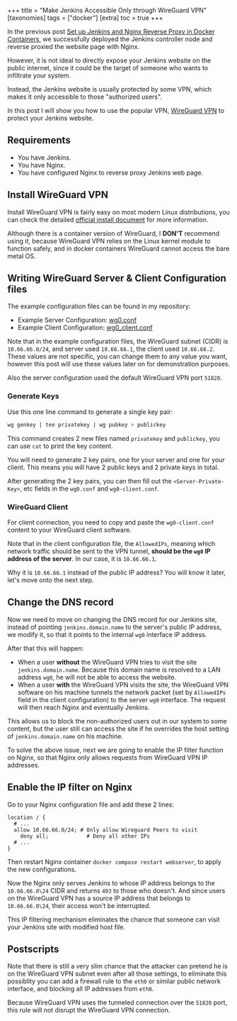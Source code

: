 +++
title = "Make Jenkins Accessible Only through WireGuard VPN"
[taxonomies]
  tags = ["docker"]
[extra]
  toc = true
+++

In the previous post [Set up Jenkins and Nginx Reverse Proxy in Docker Containers](/blog/nginx-jenkins-reverse-proxy), we successfully deployed the Jenkins controller node and reverse proxied the website page with Nginx.

However, it is not ideal to directly expose your Jenkins website on the public internet, since it could be the target of someone who wants to infiltrate your system.

Instead, the Jenkins website is usually protected by some VPN, which makes it only accessible to those "authorized users".

In this post I will show you how to use the popular VPN, [WireGuard VPN](https://www.wireguard.com/) to protect your Jenkins website.

## Requirements

* You have Jenkins.
* You have Nginx.
* You have configured Nginx to reverse proxy Jenkins web page.

## Install WireGuard VPN

Install WireGuard VPN is fairly easy on most modern Linux distributions, you can check the detailed [official install document](https://www.wireguard.com/install/) for more information.

Although there is a container version of WireGuard, I **DON'T** recommend using it, because WireGuard VPN relies on the Linux kernel module to function safely, and in docker containers WireGuard cannot access the bare metal OS.

## Writing WireGuard Server & Client Configuration files

The example configuration files can be found in my repository: 

* Example Server Configuration: [wg0.conf](https://github.com/xiahualiu/docker-nginx-jenkins-zola/blob/main/wireguard/wg0.conf)
* Example Client Configuration: [wg0_client.conf](https://github.com/xiahualiu/docker-nginx-jenkins-zola/blob/main/wireguard/wg0_client.conf)

Note that in the example configuration files, the WireGuard subnet (CIDR) is `10.66.66.0/24`, and server used `10.66.66.1`, the client used `10.66.66.2`. These values are not specific, you can change them to any value you want, however this post will use these values later on for demonstration purposes.

Also the server configuration used the default WireGuard VPN port `51820`.

### Generate Keys

Use this one line command to generate a single key pair:

```bash
wg genkey | tee privatekey | wg pubkey > publickey
```

This command creates 2 new files named `privatekey` and `publickey`, you can use `cat` to print the key content.

You will need to generate 2 key pairs, one for your server and one for your client. This means you will have 2 public keys and 2 private keys in total.

After generating the 2 key pairs, you can then fill out the `<Server-Private-Key>`, etc fields in the `wg0.conf` and `wg0-client.conf`.

### WireGuard Client

For client connection, you need to copy and paste the `wg0-client.conf` content to your WireGuard client software.

Note that in the client configuration file, the `AllowedIPs`, meaning which network traffic should be sent to the VPN tunnel, **should be the `wg0` IP address of the server**. In our case, it is `10.66.66.1`.

Why it is `10.66.66.1` instead of the public IP address? You will know it later, let's move onto the next step.

## Change the DNS record

Now we need to move on changing the DNS record for our Jenkins site, instead of pointing `jenkins.domain.name` to the server's public IP address, we modify it, so that it points to the internal `wg0` interface IP address. 

After that this will happen:

* When a user **without** the WireGuard VPN tries to visit the site `jenkins.domain.name`. Because this domain name is resolved to a LAN address `wg0`, he will not be able to access the website.
* When a user **with** the WireGuard VPN visits the site, the WireGuard VPN software on his machine tunnels the network packet (set by `AllowedIPs` field in the client configuration) to the server `wg0` interface. The request will then reach Nginx and eventually Jenkins. 

This allows us to block the non-authorized users out in our system to some content, but the user still can access the site if he overrides the host setting of `jenkins.domain.name` on his machine.

To solve the above issue, next we are going to enable the IP filter function on Nginx, so that Nginx only allows requests from WireGuard VPN IP addresses.

## Enable the IP filter on Nginx

Go to your Nginx configuration file and add these 2 lines:

```nginx
location / {
  # ...
  allow 10.66.66.0/24; # Only allow Wireguard Peers to visit
	deny all;            # Deny all other IPs
  # ...
}
```

Then restart Nginx container `docker compose restart webserver`, to apply the new configurations.

Now the Nginx only serves Jenkins to whose IP address belongs to the `10.66.66.0\24` CIDR and returns `403` to those who doesn't. And since users on the WireGuard VPN has a source IP address that belongs to `10.66.66.0\24`, their access won't be interrupted.

This IP filtering mechanism eliminates the chance that someone can visit your Jenkins site with modified host file.

## Postscripts

Note that there is still a very slim chance that the attacker can pretend he is on the WireGuard VPN subnet even after all those settings, to eliminate this possiblity you can add a firewall rule to the `eth0` or similar public network interface, and blocking all IP addresses from `eth0`.

Because WireGuard VPN uses the tunneled connection over the `51820` port, this rule will not disrupt the WireGuard VPN connection.